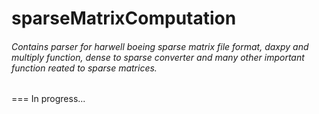 sparseMatrixComputation
=======================

###### Contains parser for harwell boeing sparse matrix file format, daxpy and multiply function, dense to sparse converter and many other important function reated to sparse matrices.
===
In progress...
